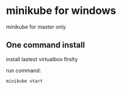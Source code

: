 # minikube for windows


minikube for master only



## One command install 

install lastest virtualbox firslty

run command:

```
minikube start
```

